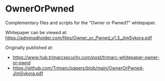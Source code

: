 # OwnerOrPwned
Complementary files and scripts for the "Owner or Pwned?" whitepaper.

Whitepaper can be viewed at: https://adminsdholder.com/files/Owner_or_Pwned_v1.3_JimSykora.pdf

Originally published at:
* https://www.hub.trimarcsecurity.com/post/trimarc-whitepaper-owner-or-pwnd
* https://github.com/Trimarc/papers/blob/main/OwnerOrPwned-JimSykora.pdf
